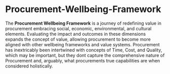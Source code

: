 # Procurement-Wellbeing-Framework
The **Procurement Wellbeing Framework** is a journey of redefining value in procurement embracing social, economic, environmental, and cultural elements. Evaluating the impact and outcomes in these dimensions expands the concept of value, allowing procurement to become more aligned with other wellbeing frameworks and value systems. Procurement has inextricably been intertwined with concepts of Time, Cost, and Quality, which may be important, but they dont capture the comprehensive nature of Procurement and, arguably, what procurements true capabilities are when considered holistically. 

